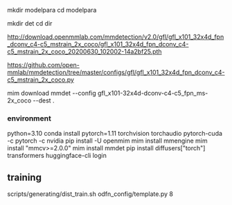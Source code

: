 mkdir modelpara
cd modelpara

mkdir det
cd dir

http://download.openmmlab.com/mmdetection/v2.0/gfl/gfl_x101_32x4d_fpn_dconv_c4-c5_mstrain_2x_coco/gfl_x101_32x4d_fpn_dconv_c4-c5_mstrain_2x_coco_20200630_102002-14a2bf25.pth

https://github.com/open-mmlab/mmdetection/tree/master/configs/gfl/gfl_x101_32x4d_fpn_dconv_c4-c5_mstrain_2x_coco.py

mim download mmdet --config gfl_x101-32x4d-dconv-c4-c5_fpn_ms-2x_coco --dest .


### environment
python=3.10
conda install pytorch=1.11 torchvision torchaudio pytorch-cuda -c pytorch -c nvidia
pip install -U openmim
mim install mmengine
mim install "mmcv>=2.0.0"
mim install mmdet
pip install diffusers["torch"] transformers
huggingface-cli login

## training
scripts/generating/dist_train.sh odfn_config/template.py 8
